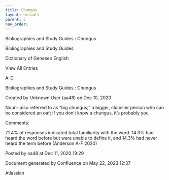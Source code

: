 ```yaml
---
title: Chungus
layout: default
parent: C
nav_order:
---
```


Bibliographies and Study Guides : Chungus

Bibliographies and Study Guides

Dictionary of Geneseo English

View All Entries

A-D

Bibliographies and Study Guides : Chungus

Created by  Unknown User (aa48) on Dec 10, 2020

Noun- also referred to as “big chungus;” a bigger, clumsier person who can be considered an oaf; if you don’t know a chungus, it’s probably you

Comments:

71.4% of responses indicated total familiarity with the word. 14.3% had heard the word before but were unable to define it, and 14.3% had never heard the term before (Anderson A-F 2020)

Posted by aa48 at Dec 11, 2020 19:29

Document generated by Confluence on May 22, 2023 12:37

Atlassian
